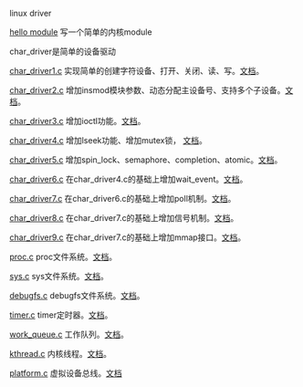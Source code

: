 linux driver

[hello module](https://github.com/sloongz/linux_driver/tree/master/hello_module) 写一个简单的内核module

char_driver是简单的设备驱动

[char_driver1.c](https://github.com/sloongz/linux_driver/blob/master/char_driver/char_driver1.c) 实现简单的创建字符设备、打开、关闭、读、写。[文档](https://github.com/sloongz/linux_driver/blob/master/char_driver/char_driver1.md)。

[char_driver2.c](https://github.com/sloongz/linux_driver/blob/master/char_driver/char_driver2.c) 增加insmod模块参数、动态分配主设备号、支持多个子设备。[文档](https://github.com/sloongz/linux_driver/blob/master/char_driver/char%20driver2.md)。

[char_driver3.c](https://github.com/sloongz/linux_driver/blob/master/char_driver/char_driver3.c) 增加ioctl功能。[文档](https://github.com/sloongz/linux_driver/blob/master/char_driver/char%20driver3.md)。

[char_driver4.c](https://github.com/sloongz/linux_driver/blob/master/char_driver/char_driver4.c) 增加lseek功能、增加mutex锁， [文档](https://github.com/sloongz/linux_driver/blob/master/char_driver/char%20driver4.md)。

[char_driver5.c](https://github.com/sloongz/linux_driver/blob/master/char_driver/char_driver5.c) 增加spin_lock、semaphore、completion、atomic。[文档](https://github.com/sloongz/linux_driver/blob/master/char_driver/char%20driver5.md)。

[char_driver6.c](https://github.com/sloongz/linux_driver/blob/master/char_driver/char_driver6.c) 在char_driver4.c的基础上增加wait_event。[文档](https://github.com/sloongz/linux_driver/blob/master/char_driver/char%20driver6.md)。

[char_driver7.c](https://github.com/sloongz/linux_driver/blob/master/char_driver/char_driver7.c) 在char_driver6.c的基础上增加poll机制。[文档](https://github.com/sloongz/linux_driver/blob/master/char_driver/char%20driver7.md)。

[char_driver8.c](https://github.com/sloongz/linux_driver/blob/master/char_driver/char_driver8.c) 在char_driver7.c的基础上增加信号机制。[文档](https://sloongz.github.io/2019/08/25/char%20driver（八）/)。

[char_driver9.c](https://github.com/sloongz/linux_driver/blob/master/char_driver/char_driver9.c) 在char_driver7.c的基础上增加mmap接口。[文档](https://sloongz.github.io/2019/08/25/char%20driver（九）/)。

[proc.c](https://github.com/sloongz/linux_driver/blob/master/proc/proc.c) proc文件系统。[文档](https://sloongz.github.io/2019/10/10/proc（十）/)。

[sys.c](https://github.com/sloongz/linux_driver/blob/master/sys/sys.c) sys文件系统。[文档](https://sloongz.github.io/2019/10/10/sys（十一）/)。

[debugfs.c](https://github.com/sloongz/linux_driver/blob/master/debugfs/debugfs.c) debugfs文件系统。[文档](https://sloongz.github.io/2019/10/10/debugfs（十二）/)。

[timer.c](https://github.com/sloongz/linux_driver/blob/master/timer/timer.c) timer定时器。[文档](https://sloongz.github.io/2019/10/10/timer（十三）/)。

[work_queue.c](https://github.com/sloongz/linux_driver/blob/master/work/work_queue.c) 工作队列。[文档](https://sloongz.github.io/2019/10/10/work_queue（十四）/)。

[kthread.c](https://github.com/sloongz/linux_driver/blob/master/kthread/kthread.c) 内核线程。[文档](https://sloongz.github.io/2019/10/21/kthread（十五）/)。

[platform.c](https://github.com/sloongz/linux_driver/blob/master/platform/platform.c) 虚拟设备总线。[文档](https://sloongz.github.io/2019/10/21/platform（十六）/)
